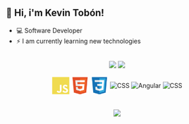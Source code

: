 ## 👋 Hi, i'm Kevin Tobón!

- 💻 Software Developer 
- ⚡ I am currently learning new technologies
<br>

<div align="center">
  <img height="150em" src="https://github-readme-stats-sigma-five.vercel.app/api?username=KevinTobon&show_icons=true&theme=blueberry&include_all_commits=true&count_private=true"/> 
  <img height="150em" src="https://github-readme-stats-sigma-five.vercel.app/api/top-langs/?username=KevinTobon&layout=compact&langs_count=7&theme=blueberry&include_all_commits=true&count_private=true"/>
</div>

<div style="display: inline_block">
</div>
<div style="display: inline_block"><br> <div align="center">
  <img align="center" alt="Js" height="40" width="40" src="https://raw.githubusercontent.com/devicons/devicon/master/icons/javascript/javascript-plain.svg">  
   <img align="center" alt="HTML" height="40" width="40" src="https://raw.githubusercontent.com/devicons/devicon/master/icons/html5/html5-original.svg">  
   <img align="center" alt="CSS" height="40" width="40" src="https://raw.githubusercontent.com/devicons/devicon/master/icons/css3/css3-original.svg">  
   <img align="center" alt="CSS" height="40" width="40" src="https://upload.wikimedia.org/wikipedia/commons/thumb/b/b2/Bootstrap_logo.svg/1280px-        Bootstrap_logo.svg.png">
   <img align="center" alt="Angular" height="50" width="40" src="https://upload.wikimedia.org/wikipedia/commons/thumb/c/cf/Angular_full_color_logo.svg/1024px-Angular_full_color_logo.svg.png">
     <img align="center" alt="CSS" height="40" width="40" src="https://git-scm.com/images/logos/downloads/Git-Icon-1788C.png">  
  
</div>
  <br>

<br>
 
<div align="center">
    <a href="https://www.linkedin.com/in/kevin-tob%C3%B3n-75aa0a175/" target="_blank"><img src="https://img.shields.io/badge/-LinkedIn-%230077B5?style=for-the-badge&logo=linkedin&logoColor=white" target="_blank"></a> 
 
</div>
